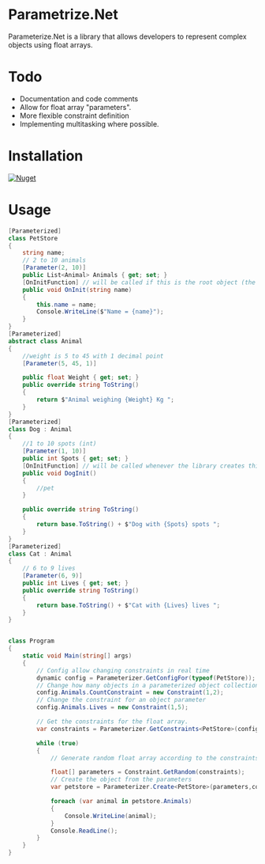 # Parametrize.Net
Parameterize.Net is a library that allows developers to represent complex objects using float arrays.


# Todo
* Documentation and code comments
* Allow for float array "parameters".
* More flexible constraint definition
* Implementing multitasking where possible.
# Installation

[![Nuget](https://img.shields.io/nuget/v/Parameterize.Net)](https://www.nuget.org/packages/Parameterize.Net/)


# Usage
```c#
[Parameterized]
class PetStore
{
    string name;
    // 2 to 10 animals
    [Parameter(2, 10)]
    public List<Animal> Animals { get; set; }
    [OnInitFunction] // will be called if this is the root object (the main type being created) 
    public void OnInit(string name)
    {
        this.name = name;
        Console.WriteLine($"Name = {name}");
    }
}
[Parameterized]
abstract class Animal
{
    //weight is 5 to 45 with 1 decimal point
    [Parameter(5, 45, 1)]

    public float Weight { get; set; }
    public override string ToString()
    {
        return $"Animal weighing {Weight} Kg ";
    }
}
[Parameterized]
class Dog : Animal
{
    //1 to 10 spots (int)
    [Parameter(1, 10)]
    public int Spots { get; set; }
    [OnInitFunction] // will be called whenever the library creates this type of object
    public void DogInit()
    {
        //pet
    }

    public override string ToString()
    {
        return base.ToString() + $"Dog with {Spots} spots ";
    }
}
[Parameterized]
class Cat : Animal
{
    // 6 to 9 lives
    [Parameter(6, 9)]
    public int Lives { get; set; }
    public override string ToString()
    {
        return base.ToString() + $"Cat with {Lives} lives ";
    }
}


class Program
{
    static void Main(string[] args)
    {
        // Config allow changing constraints in real time
        dynamic config = Parameterizer.GetConfigFor(typeof(PetStore));
        // Change how many objects in a parameterized object collection
        config.Animals.CountConstraint = new Constraint(1,2);
        // Change the constraint for an object parameter
        config.Animals.Lives = new Constraint(1,5);

        // Get the constraints for the float array.
        var constraints = Parameterizer.GetConstraints<PetStore>(config);

        while (true)
        {
            // Generate random float array according to the constraints

            float[] parameters = Constraint.GetRandom(constraints);
            // Create the object from the parameters                        
            var petstore = Parameterizer.Create<PetStore>(parameters,config,"My PetStore Name"); //The string argument at the end will go to an OnInitFunction in the type PetStore.

            foreach (var animal in petstore.Animals)
            {
                Console.WriteLine(animal);
            }
            Console.ReadLine();
        }
    }
}
```
